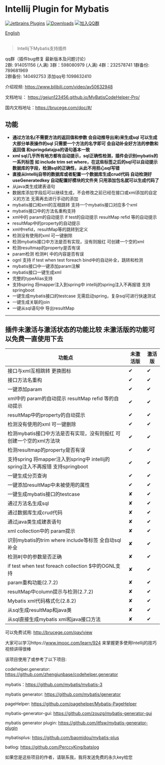 # Intellij Plugin for Mybatis

[![Jetbrains Plugins](https://img.shields.io/jetbrains/plugin/v/9837-a8translate.svg)][plugin]
[![Downloads](https://img.shields.io/jetbrains/plugin/d/9837.svg?style=flat-square)][plugin]
[![加入QQ群](https://img.shields.io/badge/qq4群-46BC99.svg?style=flat-square)](https://qm.qq.com/cgi-bin/qm/qr?k=RGT8lzQMq-BAVQoV8Gcmj2ze9AjvMiEP&jump_from=webapi&authKey=xxoZFYvl6MHgatxT+DvJ0KjK3yLcQYpVqbjufgmWl6UKg55QCc9KZCC98y+YXSTl)


<div align="left">
<a href="https://gejun123456.github.io/MyBatisCodeHelper-Pro/#/en/">English</a>
</div>
 &nbsp;&nbsp;

> Intellij下Mybatis支持插件 

qq群（插件bug修复 最新版本及问题讨论）  
2群: 914051156 (人满)
3群：598080979 (人满)
4群：232578741
1群备份: 789681969  
2群备份: 140492753
添加qq号:1098632410


介绍视频: https://www.bilibili.com/video/av50632948

文档地址： https://gejun123456.github.io/MyBatisCodeHelper-Pro/

国内文档地址：https://brucege.com/doc/#/

## 功能
- **通过方法名(不需要方法的返回值和参数 会自动推导出来)来生成sql 可以生成大部分单表操作的sql 只需要一个方法的名字即可 会自动补全好方法的参数和返回值 和springdatajpa的语句基本一致**
- **xml sql几乎所有地方都有自动提示，sql正确性检测，插件会识别mybatis的一系列标签 如 include trim set where，在这些标签之后的sql可以自动提示数据库的字段，检测sql的正确性，从此不用担心sql写错**
- **直接从Intellij自带的数据库或者配置一个数据库生成crud代码 自动检测好 useGeneratedkey 自动配置好模块的文件夹 只用添加包名就可以生成代码了**
- 从java类生成建表语句
- 数据库添加字段后可以继续生成，不会修改之前已经在接口或xml添加的自定义的方法 无需再去进行手动的添加
- mybatis接口和xml的互相跳转  支持一个mybatis接口对应多个xml
- mybatis接口中的方法名重构支持
- xml中的 param的自动提示 if test的自动提示 resultMap refid 等的自动提示
- resultMap中的property的自动提示
- xml中refid，resultMap等的跳转到定义
- 检测没有使用的xml 可一键删除
- 检测mybatis接口中方法是否有实现，没有则报红 可创建一个空的xml
- 检测resultmap的property是否有误
- param检测 检测#{ 中的内容是否有误
- ognl 支持 if test when test foreach bind中的自动补全，跳转和检测
- mybatis接口中一键添加param注解
- mybatis接口一键生成xml
- 完整的typeAlias支持
- 支持spring 将mapper注入到spring中 intellij的spring注入不再报错 支持springboot
- 一键生成mybatis接口的testcase 无需启动spring，复杂sql可进行快速测试
- 一键生成关联的join
- 一键从sql语句中 导出resultMap


-----------------------------------------------------------------------

## 插件未激活与激活状态的功能比较  未激活版的功能可以免费一直使用下去

功能点  |  未激活版 | 激活版
-----   | ------ | -----
接口与xml互相跳转 更换图标|  ✔ | ✔
接口方法名重构| ✔| ✔
一键添加param| ✔| ✔
xml中的 param的自动提示 resultMap refid 等的自动提示|✔| ✔
resultMap中的property的自动提示|✔|✔
检测没有使用的xml 可一键删除|✔|✔
检测mybatis接口中方法是否有实现，没有则报红 可创建一个空的xml方法块|✔|✔
检测resultmap的property是否有误|✔|✔
支持spring 将mapper注入到spring中 intellij的spring注入不再报错 支持springboot|✔|✔
一键生成分页查询|✔|✔
一键添加resultMap中未被使用的属性| ✔|✔
一键生成mybatis接口的testcase |✘|✔
通过方法名生成sql | ✘| ✔
通过数据库生成crud代码| ✘|✔
通过java类生成建表语句|✘|✔
xml collection中的 param提示| ✘|✔
识别mybatis的trim where include等标签 全自动sql补全| ✘|✔
检测#{中的参数是否正确| ✘|✔
if test when test foreach collection $中的OGNL支持| ✘|✔
param重构功能(2.7.2)| ✘|✔
resultMap中column提示与检测(2.7.2)| ✘|✔
Mybatis xml代码格式化(2.8.2)| ✘|✔
从sql生成resultMap和java类 | ✘|✔
从sql直接生成mybatis xml和java接口方法 | ✘    |✔

可以免费试用: http://brucege.com/pay/view

大家可以学习https://www.imooc.com/learn/924 来掌握更多使用Intellij的技巧 视频讲得很棒

该项目使用了或参考了以下项目:


codehelper.generator: https://github.com/zhengjunbase/codehelper.generator

mybatis：https://github.com/mybatis/mybatis-3

mybatis generator: https://github.com/mybatis/generator

pageHelper: https://github.com/pagehelper/Mybatis-PageHelper

mybatis-generator-gui: https://github.com/zouzg/mybatis-generator-gui

mybatis generator plugin: https://github.com/itfsw/mybatis-generator-plugin

mybatisplus: https://github.com/baomidou/mybatis-plus

batlog: https://github.com/PerccyKing/batslog

如果您是这些项目的作者，请联系我，我将发送免费的永久key给您

[plugin]: https://plugins.jetbrains.com/plugin/9837






